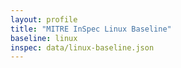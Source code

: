 ```yaml
---
layout: profile
title: "MITRE InSpec Linux Baseline"
baseline: linux
inspec: data/linux-baseline.json
---
```

